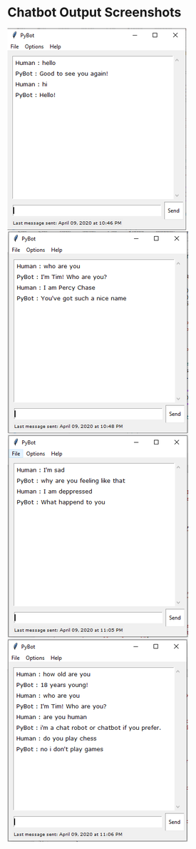 # Chatbot Output Screenshots
![alt text](https://github.com/GauravChaubey807/Chatbot_AI_Project/blob/master/sceenshots/Capture.PNG)
![alt text](https://github.com/GauravChaubey807/Chatbot_AI_Project/blob/master/sceenshots/Capture2.PNG)
![alt text](https://github.com/GauravChaubey807/Chatbot_AI_Project/blob/master/sceenshots/Capture3.PNG)
![alt text](https://github.com/GauravChaubey807/Chatbot_AI_Project/blob/master/sceenshots/Capture4.PNG)
